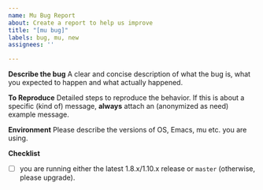 ```yaml
---
name: Mu Bug Report
about: Create a report to help us improve
title: "[mu bug]"
labels: bug, mu, new
assignees: ''

---
```


**Describe the bug**
A clear and concise description of what the bug is, what you expected to happen and what actually happened.

**To Reproduce**
Detailed steps to reproduce the behavior. If this is about a specific (kind of) message, **always** attach an (anonymized as need) example message.

**Environment**
Please describe the versions of OS, Emacs, mu etc. you are using.

**Checklist**
- [ ] you are running either the latest 1.8.x/1.10.x release or `master` (otherwise, please upgrade).
